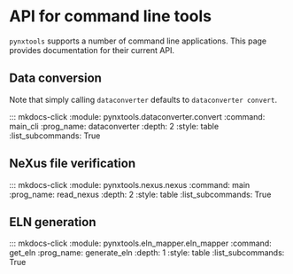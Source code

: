 # API for command line tools

`pynxtools` supports a number of command line applications. This page provides documentation for their current API.

## Data conversion
Note that simply calling `dataconverter` defaults to `dataconverter convert`.

::: mkdocs-click
    :module: pynxtools.dataconverter.convert
    :command: main_cli
    :prog_name: dataconverter
    :depth: 2
    :style: table
    :list_subcommands: True

## NeXus file verification
<!-- ::: mkdocs-click
    :module: "pynxtools.dataconverter.verify
    :command: verify_nexus
    :prog_name: verify_nexus
    :depth: 1
    :style: table
    :list_subcommands: True -->

::: mkdocs-click
    :module: pynxtools.nexus.nexus
    :command: main
    :prog_name: read_nexus
    :depth: 2
    :style: table
    :list_subcommands: True

## ELN generation
::: mkdocs-click
    :module: pynxtools.eln_mapper.eln_mapper
    :command: get_eln
    :prog_name: generate_eln
    :depth: 1
    :style: table
    :list_subcommands: True